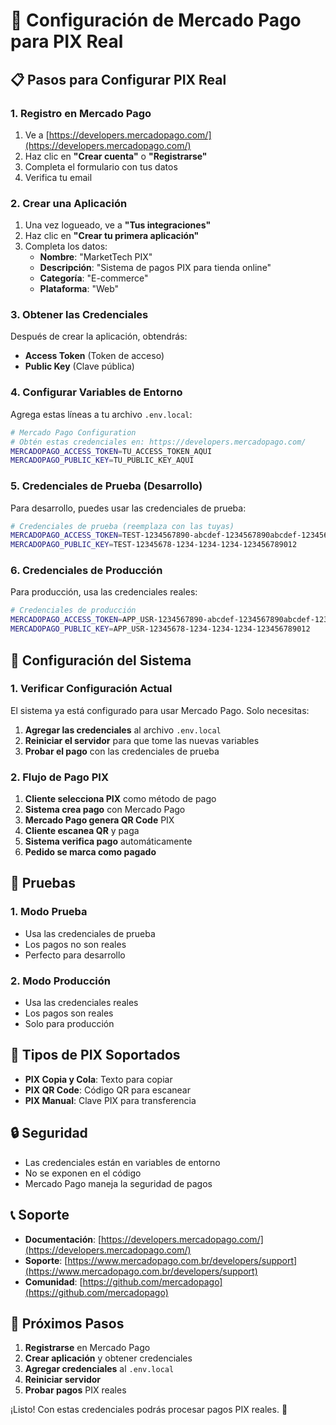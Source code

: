 # 🏦 Configuración de Mercado Pago para PIX Real

## 📋 **Pasos para Configurar PIX Real**

### 1. **Registro en Mercado Pago**
1. Ve a [https://developers.mercadopago.com/](https://developers.mercadopago.com/)
2. Haz clic en **"Crear cuenta"** o **"Registrarse"**
3. Completa el formulario con tus datos
4. Verifica tu email

### 2. **Crear una Aplicación**
1. Una vez logueado, ve a **"Tus integraciones"**
2. Haz clic en **"Crear tu primera aplicación"**
3. Completa los datos:
   - **Nombre**: "MarketTech PIX"
   - **Descripción**: "Sistema de pagos PIX para tienda online"
   - **Categoría**: "E-commerce"
   - **Plataforma**: "Web"

### 3. **Obtener las Credenciales**
Después de crear la aplicación, obtendrás:
- **Access Token** (Token de acceso)
- **Public Key** (Clave pública)

### 4. **Configurar Variables de Entorno**

Agrega estas líneas a tu archivo `.env.local`:

```bash
# Mercado Pago Configuration
# Obtén estas credenciales en: https://developers.mercadopago.com/
MERCADOPAGO_ACCESS_TOKEN=TU_ACCESS_TOKEN_AQUI
MERCADOPAGO_PUBLIC_KEY=TU_PUBLIC_KEY_AQUI
```

### 5. **Credenciales de Prueba (Desarrollo)**

Para desarrollo, puedes usar las credenciales de prueba:

```bash
# Credenciales de prueba (reemplaza con las tuyas)
MERCADOPAGO_ACCESS_TOKEN=TEST-1234567890-abcdef-1234567890abcdef-1234567890
MERCADOPAGO_PUBLIC_KEY=TEST-12345678-1234-1234-1234-123456789012
```

### 6. **Credenciales de Producción**

Para producción, usa las credenciales reales:

```bash
# Credenciales de producción
MERCADOPAGO_ACCESS_TOKEN=APP_USR-1234567890-abcdef-1234567890abcdef-1234567890
MERCADOPAGO_PUBLIC_KEY=APP_USR-12345678-1234-1234-1234-123456789012
```

## 🔧 **Configuración del Sistema**

### 1. **Verificar Configuración Actual**
El sistema ya está configurado para usar Mercado Pago. Solo necesitas:

1. **Agregar las credenciales** al archivo `.env.local`
2. **Reiniciar el servidor** para que tome las nuevas variables
3. **Probar el pago** con las credenciales de prueba

### 2. **Flujo de Pago PIX**

1. **Cliente selecciona PIX** como método de pago
2. **Sistema crea pago** con Mercado Pago
3. **Mercado Pago genera QR Code** PIX
4. **Cliente escanea QR** y paga
5. **Sistema verifica pago** automáticamente
6. **Pedido se marca como pagado**

## 🧪 **Pruebas**

### 1. **Modo Prueba**
- Usa las credenciales de prueba
- Los pagos no son reales
- Perfecto para desarrollo

### 2. **Modo Producción**
- Usa las credenciales reales
- Los pagos son reales
- Solo para producción

## 📱 **Tipos de PIX Soportados**

- **PIX Copia y Cola**: Texto para copiar
- **PIX QR Code**: Código QR para escanear
- **PIX Manual**: Clave PIX para transferencia

## 🔒 **Seguridad**

- Las credenciales están en variables de entorno
- No se exponen en el código
- Mercado Pago maneja la seguridad de pagos

## 📞 **Soporte**

- **Documentación**: [https://developers.mercadopago.com/](https://developers.mercadopago.com/)
- **Soporte**: [https://www.mercadopago.com.br/developers/support](https://www.mercadopago.com.br/developers/support)
- **Comunidad**: [https://github.com/mercadopago](https://github.com/mercadopago)

## 🚀 **Próximos Pasos**

1. **Registrarse** en Mercado Pago
2. **Crear aplicación** y obtener credenciales
3. **Agregar credenciales** al `.env.local`
4. **Reiniciar servidor**
5. **Probar pagos** PIX reales

¡Listo! Con estas credenciales podrás procesar pagos PIX reales. 🎉
